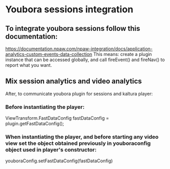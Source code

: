 # Youbora sessions integration

## To integrate youbora sessions follow this documentation:
https://documentation.npaw.com/npaw-integration/docs/application-analytics-custom-events-data-collection
This means: create a plugin instance that can be accessed globally, and call fireEvent() and fireNav() to report what you want.

## Mix session analytics and video analytics
After, to communicate youbora plugin for sessions and kaltura player:

### Before instantiating the player:

ViewTransform.FastDataConfig fastDataConfig = plugin.getFastDataConfig();

### When instantiating the player, and before starting any video view set the object obtained previously in youboraconfig object used in player's constructor:

youboraConfig.setFastDataConfig(fastDataConfig)
